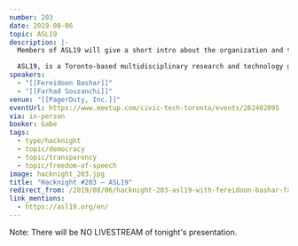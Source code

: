 ```yaml
---
number: 203
date: 2019-08-06
topic: ASL19
description: |-
  Members of ASL19 will give a short intro about the organization and their work in civic tech, followed by short presentations of a few of their projects.

  ASL19, is a Toronto-based multidisciplinary research and technology group that helps Iranians assert their fundamental rights to freedom of expression and access to information. Some of its projects include FactNameh, Iran's first political fact-checking initiative, Iran Budget an interactive budget monitoring website and Majlis Nameh, a platform that allows Iranians write public letters to their MPs.
speakers:
  - "[[Fereidoon Bashar]]"
  - "[[Farhad Souzanchi]]"
venue: "[[PagerDuty, Inc.]]"
eventUrl: https://www.meetup.com/civic-tech-toronto/events/262402095
via: in-person
booker: Gabe
tags:
  - type/hacknight
  - topic/democracy
  - topic/transparency
  - topic/freedom-of-speech
image: hacknight_203.jpg
title: "Hacknight #203 – ASL19"
redirect_from: /2019/08/06/hacknight-203-asl19-with-fereidoon-bashar-farhad-souzanchi/
link_mentions:
  - https://asl19.org/en/
---
```

Note: There will be NO LIVESTREAM of tonight's presentation.